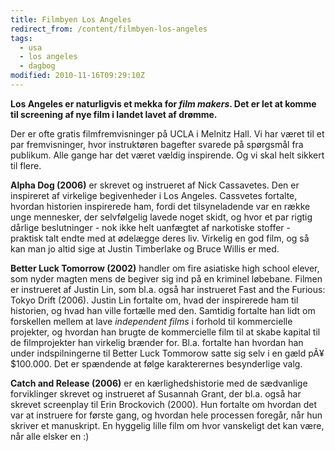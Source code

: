```yaml
---
title: Filmbyen Los Angeles
redirect_from: /content/filmbyen-los-angeles
tags:
  - usa
  - los angeles
  - dagbog
modified: 2010-11-16T09:29:10Z
---
```


**Los Angeles er naturligvis et mekka for _film makers_. Det er let at komme til screening af nye film i landet lavet af drømme.**

Der er ofte gratis filmfremvisninger på UCLA i Melnitz Hall. Vi har været til et par fremvisninger, hvor instruktøren bagefter svarede på spørgsmål fra publikum. Alle gange har det været vældig inspirende. Og vi skal helt sikkert til flere.

**Alpha Dog (2006)** er skrevet og instrueret af Nick Cassavetes. Den er inspireret af virkelige begivenheder i Los Angeles. Cassvetes fortalte, hvordan historien inspirerede ham, fordi det tilsyneladende var en række unge mennesker, der selvfølgelig lavede noget skidt, og hvor et par rigtig dårlige beslutninger - nok ikke helt uanfægtet af narkotiske stoffer - praktisk talt endte med at ødelægge deres liv. Virkelig en god film, og så kan man jo altid sige at Justin Timberlake og Bruce Willis er med.

**Better Luck Tomorrow (2002)** handler om fire asiatiske high school elever, som nyder magten mens de begiver sig ind på en kriminel løbebane. Filmen er instrueret af Justin Lin, som bl.a. også har instrueret Fast and the Furious: Tokyo Drift (2006). Justin Lin fortalte om, hvad der inspirerede ham til historien, og hvad han ville fortælle med den. Samtidig fortalte han lidt om forskellen mellem at lave _independent films_ i forhold til kommercielle projekter, og hvordan han brugte de kommercielle film til at skabe kapital til de filmprojekter han virkelig brænder for. Bl.a. fortalte han hvordan han under indspilningerne til Better Luck Tommorow satte sig selv i en gæld pÃ¥ $100.000. Det er spændende at følge karakterernes besynderlige valg.

**Catch and Release (2006)** er en kærlighedshistorie med de sædvanlige forviklinger skrevet og instrueret af Susannah Grant, der bl.a. også har skrevet screenplay til Erin Brockovich (2000). Hun fortalte om hvordan det var at instruere for første gang, og hvordan hele processen foregår, når hun skriver et manuskript. En hyggelig lille film om hvor vanskeligt det kan være, når alle elsker en :)
